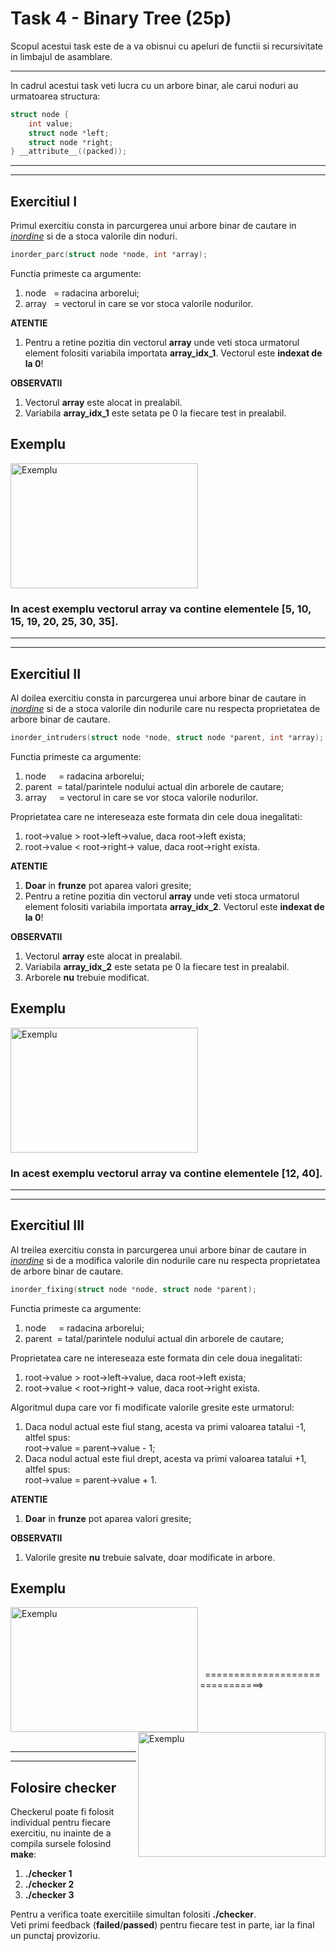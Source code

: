 # Task 4 - Binary Tree (25p)

Scopul acestui task este de a va obisnui cu apeluri de functii si recursivitate in limbajul de asamblare.

---

In cadrul acestui task veti lucra cu un arbore binar, ale carui
noduri au urmatoarea structura:
```c
struct node {
    int value;
    struct node *left;
    struct node *right;
} __attribute__((packed));
```
---
---
## Exercitiul I
Primul exercitiu consta in parcurgerea unui arbore binar
de cautare in [_inordine_](https://www.geeksforgeeks.org/tree-traversals-inorder-preorder-and-postorder/) si de a stoca valorile din noduri.
```c
inorder_parc(struct node *node, int *array);
````
Functia primeste ca argumente:
1. node &nbsp; = radacina arborelui;
2. array&nbsp;&nbsp; = vectorul in care se vor stoca valorile nodurilor.

**ATENTIE**

1. Pentru a retine pozitia din vectorul **array** unde veti stoca
urmatorul element folositi variabila importata **array_idx_1**. Vectorul este **indexat de la 0**!  


**OBSERVATII**
1. Vectorul **array** este alocat in prealabil.
2. Variabila **array_idx_1** este setata pe 0 la fiecare test in prealabil.


## Exemplu
<img src=https://i.imgur.com/dOUWnlw.png width="300" height="200" align="center" title="Exemplu">  
  
  
### In acest exemplu vectorul **array** va contine elementele [5, 10, 15, 19, 20, 25, 30, 35].

---
---

## Exercitiul II
Al doilea exercitiu consta in parcurgerea unui arbore binar
de cautare in [_inordine_](https://www.geeksforgeeks.org/tree-traversals-inorder-preorder-and-postorder/) si de a stoca valorile din nodurile care nu respecta proprietatea de arbore binar de cautare.
```c
inorder_intruders(struct node *node, struct node *parent, int *array);
````
Functia primeste ca argumente:
1. node  &nbsp;&nbsp;&nbsp; = radacina arborelui;
2. parent&nbsp; = tatal/parintele nodului actual din arborele de cautare;
3. array &nbsp;&nbsp;&nbsp; = vectorul in care se vor stoca valorile nodurilor.  

Proprietatea care ne intereseaza este formata din cele doua inegalitati:
1. root->value > root->left->value, daca root->left exista;
2. root->value < root->right-> value, daca root->right exista.

**ATENTIE**

1. **Doar** in **frunze** pot aparea valori gresite;
1. Pentru a retine pozitia din vectorul **array** unde veti stoca
urmatorul element folositi variabila importata **array_idx_2**. Vectorul este **indexat de la 0**!  


**OBSERVATII**
1. Vectorul **array** este alocat in prealabil.
2. Variabila **array_idx_2** este setata pe 0 la fiecare test in prealabil.
3. Arborele **nu** trebuie modificat.


## Exemplu
<img src=https://i.imgur.com/YA8wzpx.png width="300" height="200" align="center" title="Exemplu">  
  
  
### In acest exemplu vectorul **array** va contine elementele [12, 40].

---
---

## Exercitiul III
Al treilea exercitiu consta in parcurgerea unui arbore binar
de cautare in [_inordine_](https://www.geeksforgeeks.org/tree-traversals-inorder-preorder-and-postorder/) si de a modifica valorile din nodurile care nu respecta proprietatea de arbore binar de cautare.
```c
inorder_fixing(struct node *node, struct node *parent);
````
Functia primeste ca argumente:
1. node  &nbsp;&nbsp;&nbsp; = radacina arborelui;
2. parent&nbsp; = tatal/parintele nodului actual din arborele de cautare;  

Proprietatea care ne intereseaza este formata din cele doua inegalitati:
1. root->value > root->left->value, daca root->left exista;
2. root->value < root->right-> value, daca root->right exista.  

Algoritmul dupa care vor fi modificate valorile gresite este urmatorul:  
1. Daca nodul actual este fiul stang, acesta va primi valoarea tatalui -1, altfel spus:  
 root->value = parent->value - 1;
2. Daca nodul actual este fiul drept, acesta va primi valoarea tatalui +1, altfel spus:  
 root->value = parent->value + 1.  

**ATENTIE**

1. **Doar** in **frunze** pot aparea valori gresite;


**OBSERVATII**
1. Valorile gresite **nu** trebuie salvate, doar modificate in arbore.


## Exemplu
<img src=https://i.imgur.com/YA8wzpx.png width="300" height="200" align="left" title="Exemplu">  
  
  
<img src=https://i.imgur.com/E5IFteR.png width="300" height="200" align="right" title="Exemplu">
&nbsp;
&nbsp;  
&nbsp;  
&nbsp;  
&nbsp;  
&nbsp;  
&nbsp;  

     
&nbsp;&nbsp;&nbsp;&nbsp;
&nbsp;  
&nbsp;  
&nbsp;  
&nbsp;  &nbsp;&nbsp;===============================>
   
&nbsp;  
&nbsp;  
&nbsp;  
&nbsp;  




---
---
## Folosire checker  
Checkerul poate fi folosit individual pentru fiecare exercitiu, nu inainte de a compila sursele folosind **make**:
1. **./checker 1**
1. **./checker 2**
1. **./checker 3**

Pentru a verifica toate exercitiile simultan folositi **./checker**.  
Veti primi feedback (**failed**\/**passed**) pentru fiecare test in parte, iar la final un punctaj provizoriu.  
